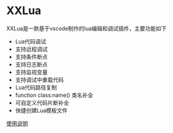 # XXLua 
XXLua是一款基于vscode制作的lua编辑和调试插件，主要功能如下
- Lua代码调试
- 支持远程调试
- 支持条件断点
- 支持日志断点
- 支持监视变量
- 支持调试中重载代码
- Lua代码路径复制
- function class:name() 类名补全
- 可自定义代码片断补全
- 快捷创建Lua模板文件

[使用说明](https://www.showdoc.com.cn/XXLua/7704782472938984)  

